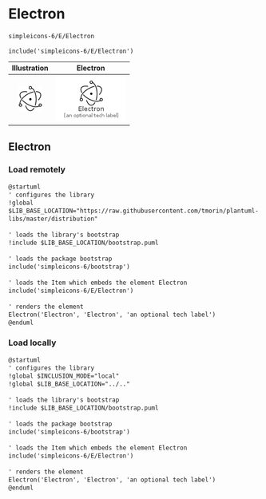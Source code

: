 # Electron


```text
simpleicons-6/E/Electron
```

```text
include('simpleicons-6/E/Electron')
```



| Illustration | Electron |
| :---: | :---: |
| ![illustration for Illustration](../../simpleicons-6/E/Electron.png) | ![illustration for Electron](../../simpleicons-6/E/Electron.Local.png) |




## Electron

### Load remotely
```plantuml
@startuml
' configures the library
!global $LIB_BASE_LOCATION="https://raw.githubusercontent.com/tmorin/plantuml-libs/master/distribution"

' loads the library's bootstrap
!include $LIB_BASE_LOCATION/bootstrap.puml

' loads the package bootstrap
include('simpleicons-6/bootstrap')

' loads the Item which embeds the element Electron
include('simpleicons-6/E/Electron')

' renders the element
Electron('Electron', 'Electron', 'an optional tech label')
@enduml
```

### Load locally
```plantuml
@startuml
' configures the library
!global $INCLUSION_MODE="local"
!global $LIB_BASE_LOCATION="../.."

' loads the library's bootstrap
!include $LIB_BASE_LOCATION/bootstrap.puml

' loads the package bootstrap
include('simpleicons-6/bootstrap')

' loads the Item which embeds the element Electron
include('simpleicons-6/E/Electron')

' renders the element
Electron('Electron', 'Electron', 'an optional tech label')
@enduml
```

